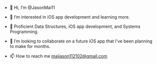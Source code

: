 - 👋 Hi, I’m @JasonMai11
- 👀 I’m interested in iOS app development and learning more.
- 🌱 Proficient Data Structures, iOS app development, and Systems Programming.

- 💞️ I’m looking to collaborate on a future iOS app that I've been planning to make for months.
- 📫 How to reach me maijason112102@gmail.com

<!---
JasonMai11/JasonMai11 is a ✨ special ✨ repository because its `README.md` (this file) appears on your GitHub profile.
You can click the Preview link to take a look at your changes.
--->
